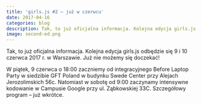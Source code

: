 ```yaml
---
title: 'girls.js #2 – już w czerwcu'
date: 2017-04-16
categories: blog
description: Tak, to już oficjalna informacja. Kolejna edycja girls.js odbędzie się 9 i 10 czerwca 2017 r. w Warszawie. Już nie możemy się doczekać!
image: second-ed.png
---
```


Tak, to już oficjalna informacja. Kolejna edycja girls.js odbędzie się 9 i 10 czerwca 2017 r. w Warszawie. Już nie możemy się doczekać!

W piątek, 9 czerwca o 18:00 zaczniemy od integracyjnego Before Laptop Party w siedzibie GFT Poland w budynku Swede Center przy Alejach Jerozolimskich 56c. Natomiast w sobotę od 9:00 zaczynamy intensywne kodowanie w Campusie Google przy ul. Ząbkowskiej 33C. Szczegółowy program – już wkrótce.
